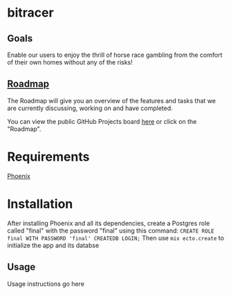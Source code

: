 # bitracer

## Goals
Enable our users to enjoy the thrill of horse race gambling from the comfort of their own homes without any of the risks!

## [Roadmap](https://github.com/greatlakesracing/bitracer/projects/1)
The Roadmap will give you an overview of the features and tasks that we are currently discussing, working on and have completed.

You can view the public GitHub Projects board [here](https://github.com/greatlakesracing/bitracer/projects/1) or click on the "Roadmap".

# Requirements
  [Phoenix](https://hexdocs.pm/phoenix/installation.html)
# Installation
After installing Phoenix and all its dependencies, create a Postgres role called "final" with the password "final" using this command:
`CREATE ROLE final WITH PASSWORD 'final' CREATEDB LOGIN;`
Then use `mix ecto.create` to initialize the app and its databse
## Usage
Usage instructions go here
